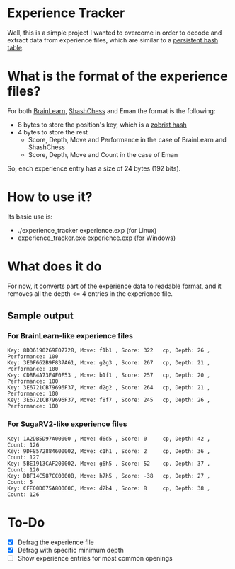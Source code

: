 # Experience Tracker

Well, this is a simple project I wanted to overcome in order to decode and extract data from experience files, which are similar to a
[persistent hash table](https://www.chessprogramming.org/Persistent_Hash_Table).

# What is the format of the experience files?

For both [BrainLearn](https://github.com/amchess/BrainLearn), [ShashChess](https://github.com/amchess/ShashChess) and Eman the format is the following:

- 8 bytes to store the position's key, which is a [zobrist hash](https://www.chessprogramming.org/Zobrist_Hashing)
- 4 bytes to store the rest
  - Score, Depth, Move and Performance in the case of BrainLearn and ShashChess
  - Score, Depth, Move and Count in the case of Eman

So, each experience entry has a size of 24 bytes (192 bits).

# How to use it?

Its basic use is:

- ./experience_tracker experience.exp (for Linux)
- experience_tracker.exe experience.exp (for Windows)

# What does it do

For now, it converts part of the experience data to readable format, and it removes all the depth <= 4 entries in the experience file.

## Sample output

### For BrainLearn-like experience files

```
Key: 8DD6190269E07728, Move: f1b1 , Score: 322   cp, Depth: 26 , Performance: 100
Key: 3E0F662B9F837A61, Move: g2g3 , Score: 267   cp, Depth: 21 , Performance: 100
Key: CDBB4A73E4F0F53 , Move: b1f1 , Score: 257   cp, Depth: 20 , Performance: 100
Key: 3E6721CB79696F37, Move: d2g2 , Score: 264   cp, Depth: 21 , Performance: 100
Key: 3E6721CB79696F37, Move: f8f7 , Score: 245   cp, Depth: 26 , Performance: 100
```

### For SugaRV2-like experience files

```
Key: 1A2DB5D97A00000 , Move: d6d5 , Score: 0     cp, Depth: 42 , Count: 126
Key: 9DF8572884600002, Move: c1h1 , Score: 2     cp, Depth: 36 , Count: 127
Key: 5BE1913CAF200002, Move: g6h5 , Score: 52    cp, Depth: 37 , Count: 120
Key: DBF14C587CC0000B, Move: h7h5 , Score: -38   cp, Depth: 27 , Count: 5
Key: CFE00D075A80000C, Move: d2b4 , Score: 8     cp, Depth: 38 , Count: 126
```

# To-Do

- [x] Defrag the experience file
- [X] Defrag with specific minimum depth
- [ ] Show experience entries for most common openings
